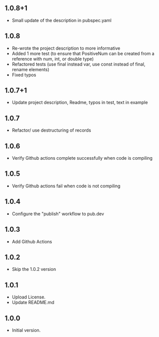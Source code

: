 ## 1.0.8+1

- Small update of the description in pubspec.yaml

## 1.0.8

- Re-wrote the project description to more informative
- Added 1 more test (to ensure that PositiveNum can be created from a reference with num, int, or double type)
- Refactored tests (use final instead var, use const instead of final, rename elements)
- Fixed typos

## 1.0.7+1

- Update project description, Readme, typos in test, text in example

## 1.0.7

- Refactor/ use destructuring of records

## 1.0.6

- Verify Github actions complete successfully when code is compiling

## 1.0.5

- Verify Github actions fail when code is not compiling

## 1.0.4

- Configure the "publish" workflow to pub.dev

## 1.0.3

- Add Github Actions

## 1.0.2

- Skip the 1.0.2 version

## 1.0.1

- Upload License.
- Update README.md


## 1.0.0

- Initial version.
